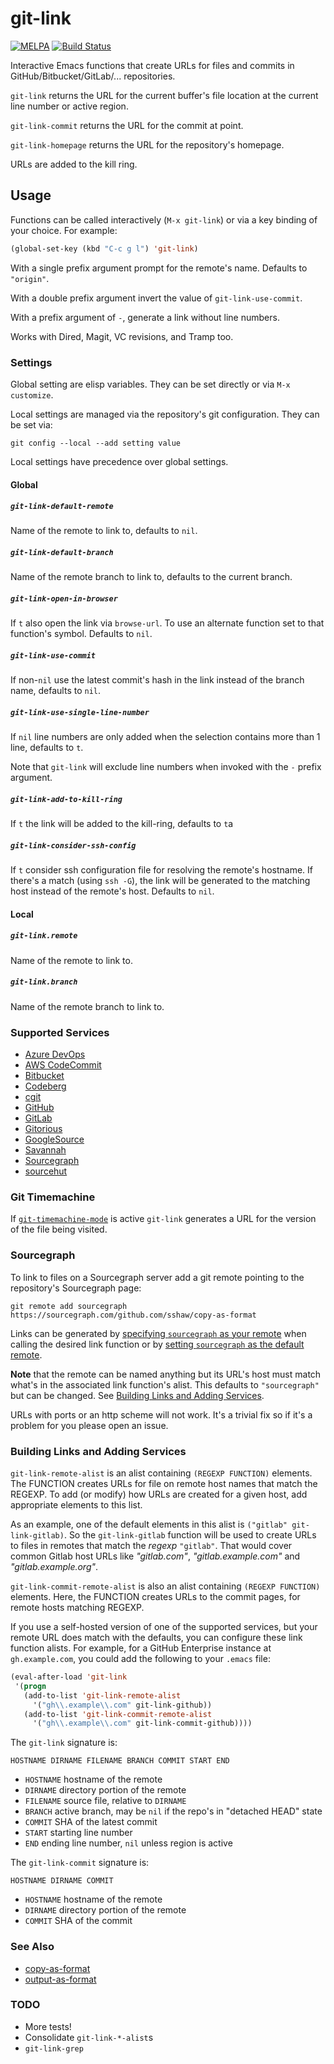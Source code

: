 # git-link

[![MELPA](http://melpa.org/packages/git-link-badge.svg)](http://melpa.org/#/git-link)
[![Build Status](https://travis-ci.org/sshaw/git-link.svg?branch=master)](https://travis-ci.org/sshaw/git-link)

Interactive Emacs functions that create URLs for files and commits in GitHub/Bitbucket/GitLab/... repositories.

`git-link` returns the URL for the current buffer's file location at the current line number or active region.

`git-link-commit` returns the URL for the commit at point.

`git-link-homepage` returns the URL for the repository's homepage.

URLs are added to the kill ring.

## Usage

Functions can be called interactively (`M-x git-link`) or via a key binding of your choice. For example:
```el
(global-set-key (kbd "C-c g l") 'git-link)
```

With a single prefix argument prompt for the remote's name. Defaults to `"origin"`.

With a double prefix argument invert the value of `git-link-use-commit`.

With a prefix argument of `-`, generate a link without line numbers.

Works with Dired, Magit, VC revisions, and Tramp too.

### Settings

Global setting are elisp variables. They can be set directly or via `M-x customize`.

Local settings are managed via the repository's git configuration. They can be set via:

```
git config --local --add setting value
```

Local settings have precedence over global settings.

#### Global

##### `git-link-default-remote`

Name of the remote to link to, defaults to `nil`.

##### `git-link-default-branch`

Name of the remote branch to link to, defaults to the current branch.

##### `git-link-open-in-browser`

If `t` also open the link via `browse-url`. To use an alternate function set to
that function's symbol. Defaults to `nil`.

##### `git-link-use-commit`

If non-`nil` use the latest commit's hash in the link instead of the branch name, defaults to `nil`.

##### `git-link-use-single-line-number`

If `nil` line numbers are only added when the selection contains more than 1 line, defaults to `t`.

Note that `git-link` will exclude line numbers when invoked with the `-` prefix argument.

##### `git-link-add-to-kill-ring`

If `t` the link will be added to the kill-ring, defaults to `t`a

##### `git-link-consider-ssh-config`

If `t` consider ssh configuration file for resolving the remote's hostname. If there's a match (using `ssh -G`),
the link will be generated to the matching host instead of the remote's host. Defaults to `nil`.

#### Local

##### `git-link.remote`

Name of the remote to link to.

##### `git-link.branch`

Name of the remote branch to link to.

### Supported Services

* [Azure DevOps](https://azure.microsoft.com/en-us/services/devops/)
* [AWS CodeCommit](https://aws.amazon.com/codecommit/)
* [Bitbucket](http://bitbucket.com)
* [Codeberg](https://codeberg.org/)
* [cgit](https://wiki.archlinux.org/title/Cgit)
* [GitHub](http://github.com)
* [GitLab](https://gitlab.com)
* [Gitorious](http://gitorious.org)
* [GoogleSource](https://googlesource.com)
* [Savannah](https://git.savannah.gnu.org/cgit)
* [Sourcegraph](https://sourcegraph.com)
* [sourcehut](https://sourcehut.org)

### Git Timemachine

If [`git-timemachine-mode`](https://codeberg.org/pidu/git-timemachine)
is active `git-link` generates a URL for the version of the file being
visited.

### Sourcegraph

To link to files on a Sourcegraph server add a git remote pointing to the repository's Sourcegraph page:
```
git remote add sourcegraph https://sourcegraph.com/github.com/sshaw/copy-as-format
```

Links can be generated by [specifying `sourcegraph` as your remote](#usage) when calling the desired link function or
by [setting `sourcegraph` as the default remote](#settings).

**Note** that the remote can be named anything but its URL's host must match what's in the associated link function's alist.
This defaults to `"sourcegraph"` but can be changed. See [Building Links and Adding Services](#building-links-and-adding-services).

URLs with ports or an http scheme will not work. It's a trivial fix so if it's a problem for you please open an issue.

### Building Links and Adding Services

`git-link-remote-alist` is an alist containing `(REGEXP FUNCTION)`
elements. The FUNCTION creates URLs for file on remote host names that
match the REGEXP. To add (or modify) how URLs are created for a given
host, add appropriate elements to this list.

As an example, one of the default elements in this alist is
`("gitlab" git-link-gitlab)`. So the `git-link-gitlab` function
will be used to create URLs to files in remotes that match the
*regexp* `"gitlab"`.  That would cover common Gitlab host URLs like
*"gitlab.com"*, *"gitlab.example.com"* and *"gitlab.example.org"*.

`git-link-commit-remote-alist` is also an alist containing `(REGEXP
FUNCTION)` elements. Here, the FUNCTION creates URLs to the commit
pages, for remote hosts matching REGEXP.

If you use a self-hosted version of one of the supported services, but
your remote URL does match with the defaults, you can configure these
link function alists.  For example, for a GitHub Enterprise instance
at `gh.example.com`, you could add the following to your `.emacs`
file:

```el
(eval-after-load 'git-link
 '(progn
   (add-to-list 'git-link-remote-alist
     '("gh\\.example\\.com" git-link-github))
   (add-to-list 'git-link-commit-remote-alist
     '("gh\\.example\\.com" git-link-commit-github))))
```

The `git-link` signature is:

`HOSTNAME DIRNAME FILENAME BRANCH COMMIT START END`

* `HOSTNAME` hostname of the remote
* `DIRNAME` directory portion of the remote
* `FILENAME` source file, relative to `DIRNAME`
* `BRANCH` active branch, may be `nil` if the repo's in "detached HEAD" state
* `COMMIT` SHA of the latest commit
* `START` starting line number
* `END`  ending line number, `nil` unless region is active

The `git-link-commit` signature is:

`HOSTNAME DIRNAME COMMIT`

* `HOSTNAME` hostname of the remote
* `DIRNAME` directory portion of the remote
* `COMMIT` SHA of the commit

### See Also

* [copy-as-format](https://github.com/sshaw/copy-as-format)
* [output-as-format](https://github.com/sshaw/output-as-format)

### TODO

* More tests!
* Consolidate `git-link-*-alist`s
* `git-link-grep`
